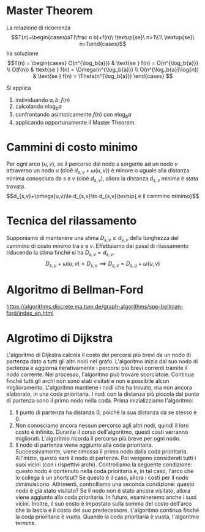 # Master Theorem
La relazione di ricorrenza
$$T(n)=\begin{cases}aT(\frac n b)+f(n)\ \textup{se}\ n>1\\1\ \textup{se}\ n=1\end{cases}$$
ha soluzione
$$T(n) = \begin{cases} O(n^{\log_b{a}}) & \text{se } f(n) = O(n^{\log_b{a}}) \\ O(f(n)) & \text{se } f(n) = \Omega(n^{\log_b{a}}) \\ O(n^{\log_b{a}}\log{n}) & \text{se } f(n) = \Theta(n^{\log_b{a}}) \end{cases}
$$

Si applica
1. individuando $a, b, f(n)$
2. calcolando $n\log_ba$
3. confrontando asintoticamente $f(n)$ con $n\log_ba$
4. applicando opportunamente il Master Theorem.

# Cammini di costo minimo
Per ogni arco $(u,v)$, se il percorso dal nodo $s$ sorgente ad un nodo $v$ attraverso un nodo $u$ (cioè $d_{s,v}+\omega(u,v)$) è minore o uguale alla distanza minima conosciuta da $s$ a $v$ (cioè $d_{s,v}$), allora la distanza $d_{s,v}$ minima è stata trovata.
$$d_{s,v}+\omega(u,v)\le d_{s,v}\to d_{s,v}\textup{ è il cammino minimo}$$
# Tecnica del rilassamento
Supponiamo di mantenere una stima $D_{s,v}\ge d_{s,v}$ della lunghezza del cammino di costo minimo tra $s$ e $v$. Effettuiamo dei passi di rilassamento riducendo la stima finché si ha $D_{s,v}=d_{s,v}$.
$$
D_{s,u}+\omega(u,v)<D_{s,v}\implies D_{s,v}=D_{s,u}+\omega(u,v)
$$

# Algoritmo di Bellman-Ford
https://algorithms.discrete.ma.tum.de/graph-algorithms/spp-bellman-ford/index_en.html
# Algrotimo di Dijkstra
L'algoritmo di Dijkstra calcola il costo dei percorsi più brevi da un nodo di partenza dato a tutti gli altri nodi nel grafo.
L'algoritmo inizia dal suo nodo di partenza e aggiorna iterativamente i percorsi più brevi correnti tramite il nodo corrente. Nel processo, l'algoritmo può trovare scorciatoie. Continua finché tutti gli archi non sono stati visitati e non è possibile alcun miglioramento.
L'algoritmo mantiene i nodi che ha trovato, ma non ancora elaborato, in una coda prioritaria. I nodi con la distanza più piccola dal punto di partenza sono il primo nodo nella coda.
Prima inizializziamo l'algoritmo:
1. Il punto di partenza ha distanza 0, poiché la sua distanza da se stesso è 0.
2. Non conosciamo ancora nessun percorso agli altri nodi, quindi il loro costo è infinito. Durante il corso dell'algoritmo, questi costi verranno migliorati. L'algoritmo ricorda il percorso più breve per ogni nodo.
3. Il nodo di partenza viene aggiunto alla coda prioritaria.
Successivamente, viene rimosso il primo nodo dalla coda prioritaria. All'inizio, questo sarà il nodo di partenza. Poi vengono considerati tutti i suoi vicini (con i rispettivi archi). Controlliamo la seguente condizione: questo nodo è contenuto nella coda prioritaria e, in tal caso, l'arco che lo collega è un shortcut?
Se questo è il caso, allora i costi per il nodo diminuiscono. Altrimenti, controlliamo una seconda condizione: questo nodo è già stato visitato? Se il nodo non è stato ancora visitato, allora viene aggiunto alla coda prioritaria. In futuro, esamineremo anche i suoi vicini. Inoltre, il suo costo è impostato sulla somma del costo dell'arco che lo lascia e il costo del suo predecessore. 
L'algoritmo continua finché la coda prioritaria è vuota. Quando la coda prioritaria è vuota, l'algoritmo termina.